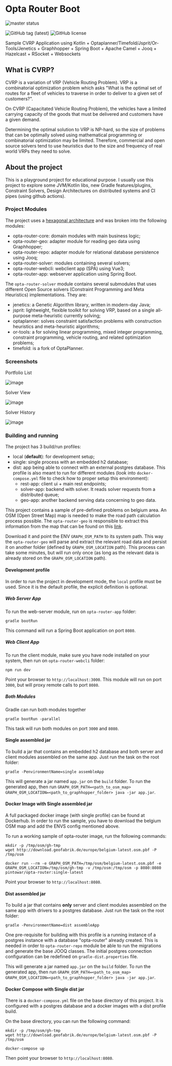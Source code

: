 # Opta Router Boot

![master status](https://github.com/pintowar/opta-router/actions/workflows/master.yml/badge.svg?branch=master)

![GitHub tag (latest)](https://img.shields.io/github/v/tag/pintowar/opta-router)
![GitHub license](https://img.shields.io/github/license/pintowar/opta-router)

Sample CVRP Application using Kotlin + Optaplanner/Timefold/Jsprit/Or-Tools/Jenetics + Graphhopper + Spring Boot + Apache Camel + Jooq + Hazelcast + RSocket + Websockets

## What is CVRP?

CVRP is a variation of VRP (Vehicle Routing Problem). VRP is a combinatorial optimization problem which asks "What is the optimal set of routes for a fleet of vehicles to traverse in order to deliver to a given set of customers?".

On CVRP (Capacitated Vehicle Routing Problem), the vehicles have a limited carrying capacity of the goods that must be delivered and customers have a given demand.

Determining the optimal solution to VRP is NP-hard, so the size of problems that can be optimally solved using mathematical programming or combinatorial optimization may be limited. Therefore, commercial and open source solvers tend to use heuristics due to the size and frequency of real world VRPs they need to solve.

## About the project

This is a playground project for educational purpose. I usually use this project to explore some JVM/Kotlin libs, new Gradle features/plugins, Constraint Solvers, Design Architectures on distributed systems and CI pipes (using github actions).

### Project Modules

The project uses a [hexagonal architecture](https://jmgarridopaz.github.io/content/articles.html) and was broken into the following modules:

* opta-router-core: domain modules with main business logic;
* opta-router-geo: adapter module for reading geo data using Graphhopper;
* opta-router-repo: adapter module for relational database persistence using Jooq;
* opta-router-solver: modules containing several solvers;
* opta-router-webcli: webclient app (SPA) using Vue3;
* opta-router-app: webserver application using Spring Boot.

The `opta-router-solver` module contains several submodules that uses different Open Source solvers (Constraint Programming and Meta Heuristics) implementations. They are:

* jenetics: a Genetic Algorithm library, written in modern-day Java;
* jsprit: lightweight, flexible toolkit for solving VRP, based on a single all-purpose meta-heuristic currently solving;
* optaplanner: solves constraint satisfaction problems with construction heuristics and meta-heuristic algorithms;
* or-tools: a for solving linear programming, mixed integer programming, constraint programming, vehicle routing, and related optimization problems;
* timefold: is a fork of OptaPlanner.

### Screenshots

Portfolio List

![image](https://github.com/pintowar/opta-router/assets/354264/6449a598-49d0-4faa-8cf4-4d9dbf37b75a)

Solver View

![image](https://github.com/pintowar/opta-router/assets/354264/12e9f924-cd4c-42fd-b9ad-404318bbc1f7)

Solver History

![image](https://github.com/pintowar/opta-router/assets/354264/ef81013b-122b-48d3-8493-a8d744f3249e)

### Building and running

The project has 3 build/run profiles:

* local (**default**): for development setup;
* single: single process with an embedded h2 database;
* dist: app being able to connect with an external postgres database. This profile is also meant to run for different modules (look into `docker-compose.yml` file to check how to proper setup this environment):
  * rest-app: client ui + main rest endpoints;
  * solver-app: backend with solver. It reads solver requests from a distributed queue;
  * geo-app: another backend serving data concerning to geo data.

This project contains a sample of pre-defined problems on belgium area. An OSM (Open Street Map) map is needed to make the road path calculation process possible. The `opta-router-geo` is responsible to extract this information from the map that can be found on this [link](http://download.geofabrik.de/europe/belgium-latest.osm.pbf).

Download it and point the ENV `GRAPH_OSM_PATH` to its system path. This way the `opta-router-geo` will parse and extract the relevant road data and persist it on another folder (defined by `GRAPH_OSM_LOCATION` path). This process can take some minutes, but will run only once (as long as the relevant data is already stored on the `GRAPH_OSM_LOCATION` path).

#### Development profile

In order to run the project in development mode, the `local` profile must be used. Since it is the default profile, the explicit definition is optional.

##### Web Server App

To run the web-server module, run on `opta-router-app` folder:

    gradle bootRun

This command will run a Spring Boot application on port `8080`.

##### Web Client App

To run the client module, make sure you have node installed on your system, then run on `opta-router-webcli` folder:

    npm run dev

Point your browser to `http://localhost:3000`. This module will run on port `3000`, but will proxy remote calls to port `8080`.

##### Both Modules

Gradle can run both modules together

    gradle bootRun -parallel

This task will run both modules on port `3000` and `8080`.

#### Single assembled jar

To build a jar that contains an embedded h2 database and both server and client modules assembled on the same app. Just run the task on the root folder:

    gradle -PenvironmentName=single assembleApp

This will generate a jar named `app.jar` on the `build` folder. To run the generated app, then run `GRAPH_OSM_PATH=<path_to_osm_map> GRAPH_OSM_LOCATION=<path_to_graphhopper_folder> java -jar app.jar`.

#### Docker Image with Single assembled jar

A full packaged docker image (with single profile) can be found at Dockerhub. In order to run the sample, you have to download the belgium OSM map and add the ENVS config mentioned above.

To run a working sample of opta-router image, run the following commands:

```shell
mkdir -p /tmp/osm/gh-tmp
wget http://download.geofabrik.de/europe/belgium-latest.osm.pbf -P /tmp/osm

docker run --rm -e GRAPH_OSM_PATH=/tmp/osm/belgium-latest.osm.pbf -e GRAPH_OSM_LOCATION=/tmp/osm/gh-tmp -v /tmp/osm:/tmp/osm -p 8080:8080 pintowar/opta-router:single-latest
```

Point your browser to `http://localhost:8080`.

#### Dist assembled jar

To build a jar that contains **only** server and client modules assembled on the same app with drivers to a postgres database. Just run the task on the root folder:

    gradle -PenvironmentName=dist assembleApp

One pre-requisite for building with this profile is a running instance of a postgres instance with a database "opta-router" already created. This is needed in order to `opta-router-repo` module be able to run the migrations and generate the base JOOQ classes. The initial postgres connection configuration can be redefined on `gradle-dist.properties` file.

This will generate a jar named `app.jar` on the `build` folder. To run the generated app, then run `GRAPH_OSM_PATH=<path_to_osm_map> GRAPH_OSM_LOCATION=<path_to_graphhopper_folder> java -jar app.jar`.

#### Docker Compose with Single dist jar

There is a `docker-compose.yml` file on the base directory of this project. It is configured with a postgres database and a docker images with a dist profile build.

On the base directory, you can run the following command:

```shell
mkdir -p /tmp/osm/gh-tmp
wget http://download.geofabrik.de/europe/belgium-latest.osm.pbf -P /tmp/osm

docker-compose up
```

Then point your browser to `http://localhost:8080`.
